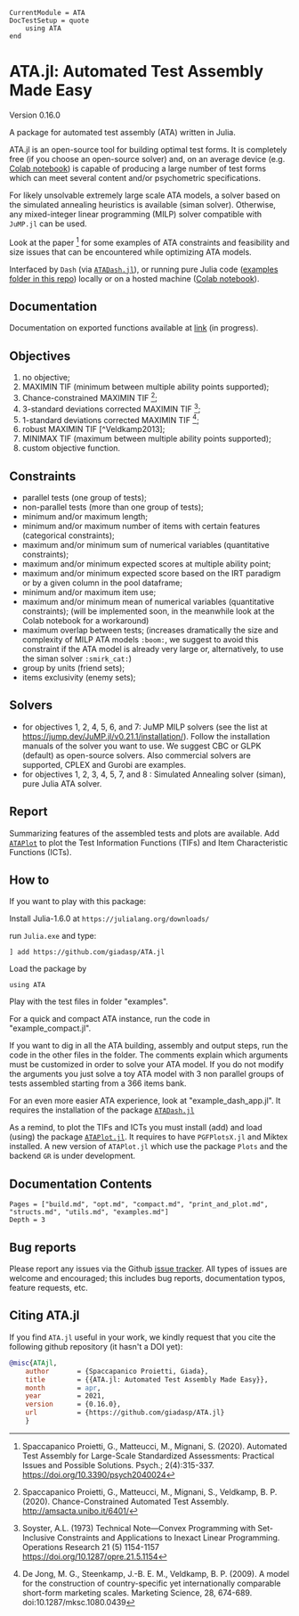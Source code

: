 ```@meta
CurrentModule = ATA
DocTestSetup = quote
    using ATA
end
```
# ATA.jl: Automated Test Assembly Made Easy

Version 0.16.0

A package for automated test assembly (ATA) written in Julia.

ATA.jl is an open-source tool for building optimal test forms.
It is completely free (if you choose an open-source solver) and, 
on an average device (e.g. 
[Colab notebook](https://github.com/giadasp/ATA.jl/blob/master/examples/ATA.jl%20automated%20test%20assembly%20with%20Julia.ipynb)) is capable of producing a large number of test forms which can meet several
content and/or psychometric specifications.

For likely unsolvable extremely large scale ATA models, a solver based on the
simulated annealing heuristics is available (siman solver).
Otherwise, any mixed-integer linear programming (MILP) solver compatible with `JuMP.jl` can be used.

Look at the paper [^Spaccapanico2020] for some examples of ATA constraints and 
feasibility and size issues that can be encountered while optimizing ATA models.

Interfaced by `Dash` (via [`ATADash.jl`](https://github.com/giadasp/ATADash.jl)),
or running pure Julia code ([examples folder in this repo](https://github.com/giadasp/ATA.jl/blob/master/examples))
locally or on a hosted machine ([Colab notebook](https://github.com/giadasp/ATA.jl/blob/master/examples/ATA.jl%20automated%20test%20assembly%20with%20Julia.ipynb)).

## Documentation

Documentation on exported functions available at [link](https://giadasp.github.io/ATA.jl/docs) (in progress).

## Objectives

1. no objective;
2. MAXIMIN TIF (minimum between multiple ability points supported);
3. Chance-constrained MAXIMIN TIF [^Spaccapanico2021];
4. 3-standard deviations corrected MAXIMIN TIF [^Soyster1973];
5. 1-standard deviations corrected MAXIMIN TIF [^DeJong2009];
6. robust MAXIMIN TIF [^Veldkamp2013];
7. MINIMAX TIF (maximum between multiple ability points supported);
8. custom objective function.

## Constraints

- parallel tests (one group of tests);
- non-parallel tests (more than one group of tests);
- minimum and/or maximum length;
- minimum and/or maximum number of items with certain features (categorical constraints);
- maximum and/or minimum sum of numerical variables (quantitative constraints);
- maximum and/or minimum expected scores at multiple ability point; 
- maximum and/or minimum expected score based on the IRT paradigm or by a given column in the pool dataframe;
- minimum and/or maximum item use;
- maximum and/or minimum mean of numerical variables (quantitative constraints); (will be implemented soon, in the meanwhile look at the Colab notebook for a workaround)
- maximum overlap between tests; (increases dramatically the size and complexity of MILP ATA models `:boom:`, we suggest to avoid this constraint if the ATA model is already very large or, alternatively, to use the siman solver `:smirk_cat:`)
- group by units (friend sets);
- items exclusivity (enemy sets);

## Solvers

- for objectives 1, 2, 4, 5, 6, and 7: JuMP MILP solvers (see the list at https://jump.dev/JuMP.jl/v0.21.1/installation/). Follow the installation manuals of the solver you want to use. We suggest CBC or GLPK (default) as open-source solvers. Also commercial solvers are supported, CPLEX and Gurobi are examples.
- for objectives 1, 2, 3, 4, 5, 7, and 8 : Simulated Annealing solver (siman), pure Julia ATA solver.

## Report

Summarizing features of the assembled tests and plots are available.
Add [`ATAPlot`](https://github.com/giadasp/ATAPlot.jl) to plot the Test Information Functions (TIFs) and Item Characteristic Functions (ICTs).

## How to

If you want to play with this package:

Install Julia-1.6.0 at `https://julialang.org/downloads/`

run `Julia.exe` and type:

```
] add https://github.com/giadasp/ATA.jl
```

Load the package by

```
using ATA
```

Play with the test files in folder "examples".

For a quick and compact ATA instance, run the code in "example_compact.jl".

If you want to dig in all the ATA building, assembly and output steps, run the code in the other files in the folder.
The comments explain which arguments must be customized in order to solve your ATA model. 
If you do not modify the arguments you just solve a toy ATA model with 3 non parallel groups of tests assembled starting from a 366 items bank.

For an even more easier ATA experience, look at "example_dash_app.jl".
It requires the installation of the package [`ATADash.jl`](https://github.com/giadasp/ATADash.jl)

As a remind, to plot the TIFs and ICTs you must install (add) and load (using) the package [`ATAPlot.jl`](https://github.com/giadasp/ATAPlot.jl).
It requires to have `PGFPlotsX.jl` and Miktex installed. 
A new version of `ATAPlot.jl` which use the package `Plots` and the backend `GR` is under development. 

## Documentation Contents

```@contents
Pages = ["build.md", "opt.md", "compact.md", "print_and_plot.md", "structs.md", "utils.md", "examples.md"]
Depth = 3
```

## Bug reports

Please report any issues via the Github [issue tracker]. All types of issues 
are welcome and encouraged; this includes bug reports, documentation typos,
feature requests, etc.

[issue tracker]: https://github.com/giadasp/ATA.jl/issues

## Citing ATA.jl

If you find `ATA.jl` useful in your work, we kindly request that you cite the
following github repository (it hasn't a DOI yet):

```bibtex
@misc{ATAjl,
    author       = {Spaccapanico Proietti, Giada},
    title        = {{ATA.jl: Automated Test Assembly Made Easy}},
    month        = apr,
    year         = 2021,
    version      = {0.16.0},
    url          = {https://github.com/giadasp/ATA.jl}
    }
```

[^Spaccapanico2020]: Spaccapanico Proietti, G., Matteucci, M., Mignani, S. (2020). Automated Test Assembly for Large-Scale Standardized Assessments: Practical Issues and Possible Solutions. Psych.; 2(4):315-337. https://doi.org/10.3390/psych2040024

[^Spaccapanico2021]: Spaccapanico Proietti, G., Matteucci, M., Mignani, S., Veldkamp, B. P. (2020). Chance-Constrained Automated Test Assembly. http://amsacta.unibo.it/6401/

[^Soyster1973]: Soyster, A.L. (1973) Technical Note—Convex Programming with Set-Inclusive Constraints and Applications to Inexact Linear Programming. Operations Research 21 (5) 1154-1157 https://doi.org/10.1287/opre.21.5.1154

[^DeJong2009]: De Jong, M. G., Steenkamp, J.-B. E. M., Veldkamp, B. P. (2009). A model for the construction of country-specific yet internationally comparable short-form marketing scales. Marketing Science, 28, 674-689. doi:10.1287/mksc.1080.0439

